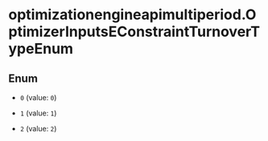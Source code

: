 # optimizationengineapimultiperiod.OptimizerInputsEConstraintTurnoverTypeEnum

## Enum


* `0` (value: `0`)

* `1` (value: `1`)

* `2` (value: `2`)


